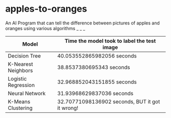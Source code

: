 # apples-to-oranges
An AI Program that can tell the difference between pictures of apples and oranges using various algorithms
_
_
_

| Model               | Time the model took to label the test image     |
|---------------------|-------------------------------------------------|
| Decision Tree       | 40.053552865982056 seconds                      |
| K-Nearest Neighbors | 38.8537380695343 seconds                        |
| Logistic Regression | 32.968852043151855 seconds                      |
| Neural Network      | 31.93968629837036 seconds                       |
| K-Means Clustering  | 32.70771098136902 seconds, BUT it got it wrong! |
